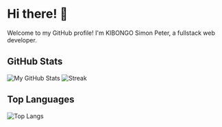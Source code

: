 # Hi there! 👋

Welcome to my GitHub profile! I'm KIBONGO Simon Peter, a fullstack web developer.

## GitHub Stats

![My GitHub Stats](https://github-readme-stats.vercel.app/api?username=kibongos40&show_icons=true&theme=radical)
![Streak](https://github-readme-streak-stats.herokuapp.com/?user=kibongos40&theme=dark)
## Top Languages

![Top Langs](https://github-readme-stats.vercel.app/api/top-langs/?username=kibongos40&layout=compact&theme=radical)

